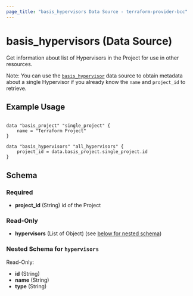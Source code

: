 ```yaml
---
page_title: "basis_hypervisors Data Source - terraform-provider-bcc"
---
```

# basis_hypervisors (Data Source)

Get information about list of Hypervisors in the Project for use in other resources.

Note: You can use the [`basis_hypervisor`](Hypervisor) data source to obtain metadata
about a single Hypervisor if you already know the `name` and `project_id` to retrieve.

## Example Usage

```hcl

data "basis_project" "single_project" {
    name = "Terraform Project"
}

data "basis_hypervisors" "all_hypervisors" {
    project_id = data.basis_project.single_project.id
}

```

## Schema

### Required

- **project_id** (String) id of the Project

### Read-Only

- **hypervisors** (List of Object) (see [below for nested schema](#nestedatt--hypervisors))

<a id="nestedatt--hypervisors"></a>
### Nested Schema for `hypervisors`

Read-Only:

- **id** (String)
- **name** (String)
- **type** (String)
